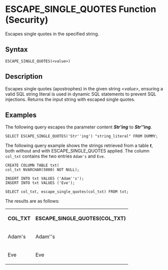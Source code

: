 <!-- loio885b059cc20340979c8927c9301ceb63 -->

# ESCAPE\_SINGLE\_QUOTES Function \(Security\)

Escapes single quotes in the specified string.



## Syntax

```
ESCAPE_SINGLE_QUOTES(<value>)
```



## Description

Escapes single quotes \(apostrophes\) in the given string *<value\>*, ensuring a valid SQL string literal is used in dynamic SQL statements to prevent SQL injections. Returns the input string with escaped single quotes.



## Examples

The following query escapes the parameter content ***Str'ing*** to ***Str''ing***.

```
SELECT ESCAPE_SINGLE_QUOTES('Str''ing') "string_literal" FROM DUMMY;
```

The following query example shows the strings retrieved from a table ***t***, both without and with ESCAPE\_SINGLE\_QUOTES applied. The column `col_txt` contains the two entries `Adam's` and `Eve`.

```
CREATE COLUMN TABLE txt(
col_txt NVARCHAR(5000) NOT NULL);

INSERT INTO txt VALUES ('Adam''s');
INSERT INTO txt VALUES ('Eve');

SELECT col_txt, escape_single_quotes(col_txt) FROM txt;
```

The results are as follows:


<table>
<tr>
<th valign="top">

COL\_TXT



</th>
<th valign="top">

ESCAPE\_SINGLE\_QUOTES\(COL\_TXT\)



</th>
</tr>
<tr>
<td valign="top">

Adam's



</td>
<td valign="top">

Adam''s



</td>
</tr>
<tr>
<td valign="top">

Eve



</td>
<td valign="top">

Eve



</td>
</tr>
</table>

